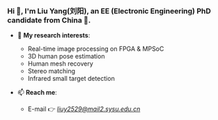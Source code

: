### Hi 👋, I'm Liu Yang(刘阳), an EE (Electronic Engineering) PhD candidate from China 🐼.

- 💬 **My research interests**:
  * Real-time image processing on FPGA & MPSoC
  * 3D human pose estimation
  * Human mesh recovery
  * Stereo matching
  * Infrared small target detection


- 📫 **Reach me**:
  * E-mail 👉 *liuy2529@mail2.sysu.edu.cn*


<!--
**liuyang9609/liuyang9609** is a ✨ _special_ ✨ repository because its `README.md` (this file) appears on your GitHub profile.

Here are some ideas to get you started:

- 🔭 I’m currently working on ...
- 🌱 I’m currently learning ...
- 👯 I’m looking to collaborate on ...
- 🤔 I’m looking for help with ...
- 💬 Ask me about ...
- 📫 How to reach me: ...
- 😄 Pronouns: ...
- ⚡ Fun fact: ...
-->
